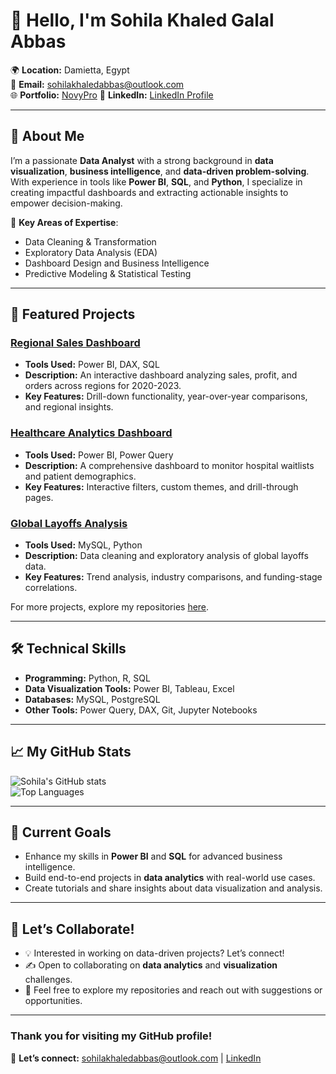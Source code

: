 # 👋 Hello, I'm **Sohila Khaled Galal Abbas**

🌍 **Location:** Damietta, Egypt  
📧 **Email:** [sohilakhaledabbas@outlook.com](mailto:sohilakhaledabbas@outlook.com)  
🌐 **Portfolio:** [NovyPro](https://www.novypro.com/profile_about/sohilakhaledabbas)
💼 **LinkedIn:** [LinkedIn Profile](https://www.linkedin.com/in/sohilakhaledabbas)  

---

## 🚀 About Me

I’m a passionate **Data Analyst** with a strong background in **data visualization**, **business intelligence**, and **data-driven problem-solving**. With experience in tools like **Power BI**, **SQL**, and **Python**, I specialize in creating impactful dashboards and extracting actionable insights to empower decision-making.

🔑 **Key Areas of Expertise**:
- Data Cleaning & Transformation
- Exploratory Data Analysis (EDA)
- Dashboard Design and Business Intelligence
- Predictive Modeling & Statistical Testing

---

## 🌟 Featured Projects

### [**Regional Sales Dashboard**](https://github.com/Sohila-Khaled-Abbas/regional-sales-dashboard) 
- **Tools Used:** Power BI, DAX, SQL  
- **Description:** An interactive dashboard analyzing sales, profit, and orders across regions for 2020-2023.  
- **Key Features:** Drill-down functionality, year-over-year comparisons, and regional insights.

### [**Healthcare Analytics Dashboard**](https://github.com/Sohila-Khaled-Abbas/healthcare-analytics-dashboard)  
- **Tools Used:** Power BI, Power Query  
- **Description:** A comprehensive dashboard to monitor hospital waitlists and patient demographics.  
- **Key Features:** Interactive filters, custom themes, and drill-through pages.

### [**Global Layoffs Analysis**](https://github.com/Sohila-Khaled-Abbas/global-layoffs-analysis)  
- **Tools Used:** MySQL, Python  
- **Description:** Data cleaning and exploratory analysis of global layoffs data.  
- **Key Features:** Trend analysis, industry comparisons, and funding-stage correlations.

For more projects, explore my repositories [here](https://github.com/Sohila-Khaled-Abbas?tab=repositories).  

---

## 🛠️ Technical Skills

- **Programming:** Python, R, SQL  
- **Data Visualization Tools:** Power BI, Tableau, Excel  
- **Databases:** MySQL, PostgreSQL  
- **Other Tools:** Power Query, DAX, Git, Jupyter Notebooks  

---

## 📈 My GitHub Stats

![Sohila's GitHub stats](https://github-readme-stats.vercel.app/api?username=Sohila-Khaled-Abbas&show_icons=true&theme=radical)  
![Top Languages](https://github-readme-stats.vercel.app/api/top-langs/?username=Sohila-Khaled-Abbas&layout=compact&theme=radical)

---

## 🌱 Current Goals

- Enhance my skills in **Power BI** and **SQL** for advanced business intelligence.
- Build end-to-end projects in **data analytics** with real-world use cases.
- Create tutorials and share insights about data visualization and analysis.

---

## 🤝 Let’s Collaborate!

- 💡 Interested in working on data-driven projects? Let’s connect!
- ✍️ Open to collaborating on **data analytics** and **visualization** challenges.
- 🌟 Feel free to explore my repositories and reach out with suggestions or opportunities.

---

### **Thank you for visiting my GitHub profile!**  
📩 **Let’s connect:** [sohilakhaledabbas@outlook.com](mailto:sohilakhaledabbas@outlook.com) | [LinkedIn](https://www.linkedin.com/in/sohilakhaledabbas)

